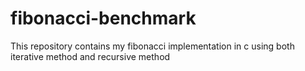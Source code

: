 # fibonacci-benchmark
This repository contains my fibonacci implementation in c using both iterative method and recursive method
